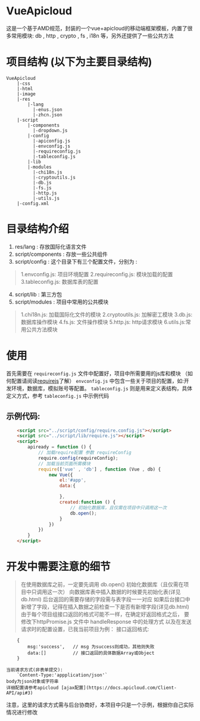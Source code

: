 # VueApicloud
这是一个基于AMD规范，封装的一个vue+apicloud的移动端框架模板，内置了很多常用模块: db , http , crypto , fs , i18n 等，另外还提供了一些公共方法

# 项目结构 (以下为主要目录结构)
```
VueApicloud
    |-css
    |-html
    |-image
    |-res
        |-lang
          |-enus.json
          |-zhcn.json
    |-script
        |-components
          |-dropdown.js
        |-config
          |-apiconfig.js
          |-envconfig.js
          |-requireconfig.js
          |-tableconfig.js
        |-lib
        |-modules
          |-chi18n.js
          |-cryptoutils.js
          |-db.js
          |-fs.js
          |-http.js
          |-utils.js
    |-config.xml
```

# 目录结构介绍

1. res/lang : 存放国际化语言文件
2. script/components : 存放一些公共组件
3. script/config :  这个目录下有三个配置文件，分别为 :
> 1.envconfig.js: 项目环境配置
> 2.requireconfig.js: 模块加载的配置
> 3.tableconfig.js: 数据库表的配置
4. script/lib :  第三方包
5. script/modules : 项目中常用的公共模块
> 1.chi18n.js: 加载国际化文件的模块
> 2.cryptoutils.js: 加解密工模块
> 3.db.js:   数据库操作模块
> 4.fs.js:   文件操作模块
> 5.http.js: http请求模块
> 6.utils.js:常用公共方法模块

# 使用

首先需要在 `requireconfig.js` 文件中配置好，项目中所需要用的js库和模块 （如何配置请阅读[requirejs](https://requirejs.org/)了解）
`envconfig.js` 中包含一些关于项目的配置，如:开发环境，数据库，模拟账号等配置。
`tableconfig.js` 则是用来定义表结构，具体定义方式，参考 `tableconfig.js` 中示例代码

## 示例代码:
    
```html
    <script src="../script/config/require.config.js"></script>
    <script src="../script/lib/require.js"></script>
    <script>
        apiready = function () {
            // 加载require配置 参数 requireConfig
            require.config(requireConfig);
            // 加载当前页面所需模块
            require(['vue' , 'db'] , function (Vue , db) {
                new Vue({
                    el:'#app',
                    data:{

                    },
                    created:function () {
                        // 初始化数据库，且仅需在项目中只调用这一次
                        db.open();
                    }
                })
            })
        }
    </script>  
```

# 开发中需要注意的细节

> 在使用数据库之前，一定要先调用 db.open() 初始化数据库（且仅需在项目中只调用这一次）
> 向数据库表中插入数据的时候要先初始化表(详见db.html)
> 后台返回的需要存储的字段需与表字段一一对应
> 如果后台接口中新增了字段，记得在插入数据之前检查一下是否有新增字段(详见db.html)
> 由于每个项目组接口返回的格式可能不一样，在确定好返回格式之后，
    要修改下httpPromise.js 文件中 handleResponse 中的处理方式
    以及在发送请求时的配置设置，已我当前项目为例：
    接口返回格式:
```
    {
        msg:'success',   // msg 为success则成功，其他则失败
        data:[]          // 接口返回的具体数据Array或Object
    }
```
    当前请求方式(非表单提交):
        `Content-Type:'appplication/json'`
    body为json对象或字符串
    详细配置请参考apicloud [ajax配置](https://docs.apicloud.com/Client-API/api#3)
   注意，这里的请求方式需与后台协商好，本项目中只是一个示例，根据你自己实际情况进行修改


